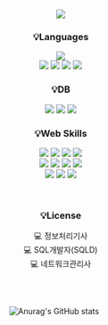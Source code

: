 <div align="center">
<h1>
  <img src="https://capsule-render.vercel.app/api?type=waving&color=auto&height=200&section=header&text=Hello,I'm%20KeeHeung!&fontSize=60&animation=fadeIn&fontAlignY=36&fontColor=ffffff" />
</h1>

<!--
<p align="center" dir="auto">
  <h2>🎨 Portfolio & SNS 🎨</h2>
  <a href="https://needit.my.canva.site/" target="_blank"><img src="https://img.shields.io/badge/Portfolio-FF3633?style=flat&logo=Micro.blog&logoColor=white" /></a>
  <a href="mailto:xl7923@naver.com"><img src="https://img.shields.io/badge/Mail-30B980?style=flat&logo=Gmail&logoColor=white" /></a>
</p>
<br>
-->

<!--
<p align="center" dir="auto">
  <h2>📚 My Tech Stack 📚</h2>
</p>
-->

<p align="center" dir="auto">
  <h3>💡Languages</h3>
  <img src="https://img.shields.io/badge/JAVA-007396?style=for-the-badge&amp;logo=coffeescript&logoColor=white">
  <br>
  <img src="https://img.shields.io/badge/HTML5-E34F26?style=for-the-badge&amp;logo=HTML5&logoColor=white" />
  <img src="https://img.shields.io/badge/CSS3-1572B6?style=for-the-badge&amp;logo=CSS3&logoColor=white" />
  <img src="https://img.shields.io/badge/JavaScript-F7DF1E?style=for-the-badge&amp;logo=JavaScript&logoColor=white" />
  <img src="https://img.shields.io/badge/jQuery-0769AD?style=for-the-badge&amp;logo=jQuery&logoColor=white" />
</p>
    
<p align="center" dir="auto">
  <h3>💡DB</h3>
  <img src="https://img.shields.io/badge/Oracle-F80000?style=for-the-badge&amp;" />
  <img src="https://img.shields.io/badge/MySQL-F80000?style=for-the-badge&amp;" />
  <img src="https://img.shields.io/badge/MariaDB-F80000?style=for-the-badge&amp;" />
</p>

<p align="center" dir="auto">
  <h3>💡Web Skills</h3>
  <img src="https://img.shields.io/badge/Spring-6DB33F?style=for-the-badge&amp;logo=Spring&logoColor=white">
  <img src="https://img.shields.io/badge/SpringBoot-6DB33F?style=for-the-badge&amp;logo=SpringBoot&logoColor=white">
  <img src="https://img.shields.io/badge/Mybatis-000000?style=for-the-badge&amp;logo=Fluentd&logoColor=white" />
  <img src="https://img.shields.io/badge/JPA-000000?style=for-the-badge&amp;" />
  <br>
  <img src="https://img.shields.io/badge/VUE.js-4FC08D?style=for-the-badge&amp;logo=VUE.js&logoColor=white">
  <img src="https://img.shields.io/badge/JSP-007396?style=for-the-badge&amp;logo=jsp&amp;logoColor=white">
  <img src="https://img.shields.io/badge/Ajax-ECD53F?style=for-the-badge&amp;logo=Ajax&amp;logoColor=white">
  <img src="https://img.shields.io/badge/bootstrap-7952B3?style=for-the-badge&amp;logo=Bootstrap&logoColor=white">
  <br>
  <img src="https://img.shields.io/badge/AWS%20EC2-E95420?style=for-the-badge&amp;" />
  <img src="https://img.shields.io/badge/AWS%20RDS-E95420?style=for-the-badge&amp;" />
  <img src="https://img.shields.io/badge/ORACLE%20CLOUD-F80000?style=for-the-badge&amp;" />
</p>
<br>
<p align="center" dir="auto">
  <h3><g-emoji class="g-emoji" alias="bulb" fallback-src="https://github.githubassets.com/images/icons/emoji/unicode/1f4a1.png">💡</g-emoji>License</h3>
  <g-emoji class="g-emoji" alias="computer" fallback-src="https://github.githubassets.com/images/icons/emoji/unicode/1f4bb.png">💻</g-emoji> 정보처리기사<br>
  <g-emoji class="g-emoji" alias="computer" fallback-src="https://github.githubassets.com/images/icons/emoji/unicode/1f4bb.png">💻</g-emoji> SQL개발자(SQLD)<br>
  <g-emoji class="g-emoji" alias="computer" fallback-src="https://github.githubassets.com/images/icons/emoji/unicode/1f4bb.png">💻</g-emoji> 네트워크관리사
</p>
<br>
<br>

<!--
<p align="center" dir="auto">
  <h3>💡Tools</h3>
  <img src="https://img.shields.io/badge/Eclipse%20IDE-2C2255?style=for-the-badge&amp;logo=EclipseIDE&logoColor=white" />
  <img src="https://img.shields.io/badge/Visual%20Studio%20Code-007ACC?style=for-the-badge&amp;logo=VisualStudioCode&logoColor=white" />
  <br>
</p>
<br><br>
-->

![Anurag's GitHub stats](https://github-readme-stats.vercel.app/api?username=KeeHeung&show_icons=true&theme=blueberry) &nbsp;&nbsp;&nbsp;&nbsp;&nbsp;
<!-- [![Top Langs](https://github-readme-stats.vercel.app/api/top-langs/?username=KeeHeung&layout=donut&theme=blueberry)](https://github.com/anuraghazra/github-readme-stats) -->
<br>

